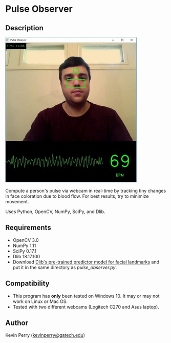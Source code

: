 # Pulse Observer

## Description

<img src="screenshot.jpg" width="410" height="452" />

Compute a person's pulse via webcam in real-time by tracking tiny changes in face coloration due to blood flow.  For best results, try to minimize movement.

Uses Python, OpenCV, NumPy, SciPy, and Dlib.

## Requirements
- OpenCV 3.0
- NumPy 1.11
- SciPy 0.17.1
- Dlib 18.17.100
- Download [Dlib's pre-trained predictor model for facial landmarks](http://sourceforge.net/projects/dclib/files/dlib/v18.10/shape_predictor_68_face_landmarks.dat.bz2) and put it in the same directory as *pulse_observer.py*.

## Compatibility
- This program has **only** been tested on Windows 10.  It may or may not work on Linux or Mac OS.
- Tested with two different webcams (Logitech C270 and Asus laptop).

## Author
Kevin Perry
(kevinperry@gatech.edu)